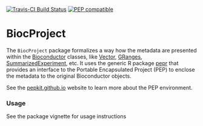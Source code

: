 [![Travis-CI Build Status](https://travis-ci.org/pepkit/BiocProject.svg?branch=master)](https://travis-ci.org/pepkit/BiocProject)
[![PEP compatible](http://pepkit.github.io/img/PEP-compatible-green.svg)](http://pepkit.github.io)


# BiocProject
The `BiocProject` package formalizes a way how the metadata are presented within the [Bioconductor](https://www.bioconductor.org/) classes, like [Vector](https://bioconductor.org/packages/release/bioc/html/S4Vectors.html), [GRanges](https://bioconductor.org/packages/release/bioc/html/GenomicRanges.html), [SummarizedExperiment](https://bioconductor.org/packages/release/bioc/html/SummarizedExperiment.html), etc. It uses the generic R package [pepr](http://code.databio.org/pepr/) that provides an interface to the Portable Encapsulated Project (PEP) to enclose the metadata to the original Bioconductor objects. 

See the [pepkit.github.io](https://pepkit.github.io/) website to learn more about the PEP environment.

### Usage
See the package vignette for usage instructions
